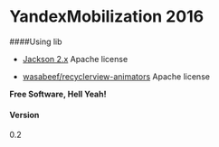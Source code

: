 # YandexMobilization 2016

####Using lib

 - [Jackson 2.x]
Apache license 

 - [wasabeef/recyclerview-animators]
Apache license 

**Free Software, Hell Yeah!**

#### Version 

0.2




[Jackson 2.x]: <http://wiki.fasterxml.com/JacksonLicensing>
[wasabeef/recyclerview-animators]: <https://github.com/wasabeef/recyclerview-animators>






